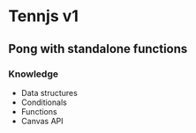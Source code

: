 # Tennjs v1

## Pong with standalone functions

### Knowledge

- Data structures
- Conditionals
- Functions
- Canvas API